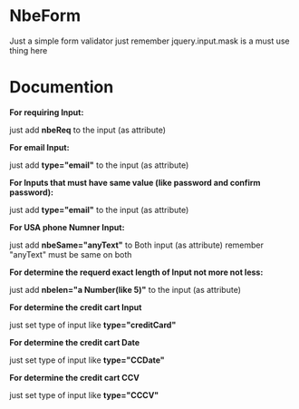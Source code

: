 # NbeForm
<p>Just a simple form validator just remember jquery.input.mask is a must use thing here</p>
<h1>Documention </h1>
<b>For requiring Input:</b><br />
	<p>just add <b>nbeReq</b> to the input (as attribute)</p>
	<b>For email Input:</b><br />
	<p>just add <b>type="email"</b> to the input (as attribute)</p>
	<b>For Inputs that must have same value (like password and confirm password):</b><br />
	<p>just add <b>type="email"</b> to the input (as attribute)</p>
	<b>For USA phone Numner Input:</b><br />
	<p>just add <b>nbeSame="anyText"</b> to Both input (as attribute) remember "anyText" must be same on both</p>
	<b>For determine the requerd exact length of Input not more not less:</b><br />
	<p>just add <b>nbelen="a Number(like 5)"</b> to the input (as attribute)</p>
	<b>For determine the credit cart Input</b><br />
	<p>just set type of input like <b>type="creditCard"</b> </p>
	<b>For determine the credit cart Date </b><br />
	<p>just set type of input like <b>type="CCDate"</b> </p>
	<b>For determine the credit cart CCV </b><br />
	<p>just set type of input like <b>type="CCCV"</b> </p>
